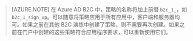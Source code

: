 > [AZURE.NOTE] 在 Azure AD B2C 中，策略的名称将加上前缀 `b2c_1_`，如 `b2c_1_sign_up`。可以随意将策略应用于所有应用中，客户端和服务器均可。如果之前在其他 B2C 演练中创建了策略，则不需要再次创建。如果之前在门户中创建的这些策略符合应用程序要求，可以重新使用它们。

<!---HONumber=AcomDC_0921_2016-->